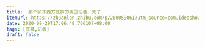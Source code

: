 ```yaml
---
title:  那个扒下西方底裤的美国记者，死了
itemurl: https://zhuanlan.zhihu.com/p/260059061?utm_source=com.ideashower.readitlater.pro&utm_medium=social&utm_oi=28196191862784
date: 2020-09-29T17:06:48.766107+08:00
tags: [底裤,记者]
draft: false
---
```

